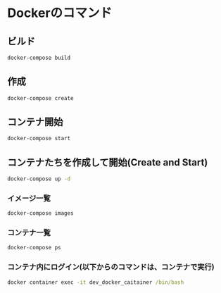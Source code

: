 # Dockerのコマンド

## ビルド

```cmd
docker-compose build
```

## 作成

```cmd
docker-compose create
```

## コンテナ開始

```cmd
docker-compose start
```

## コンテナたちを作成して開始(Create and Start)

```cmd
docker-compose up -d
```

### イメージ一覧

```cmd
docker-compose images
```

### コンテナ一覧

```cmd
docker-compose ps
```

### コンテナ内にログイン(以下からのコマンドは、コンテナで実行)

```cmd
docker container exec -it dev_docker_caitainer /bin/bash
```

